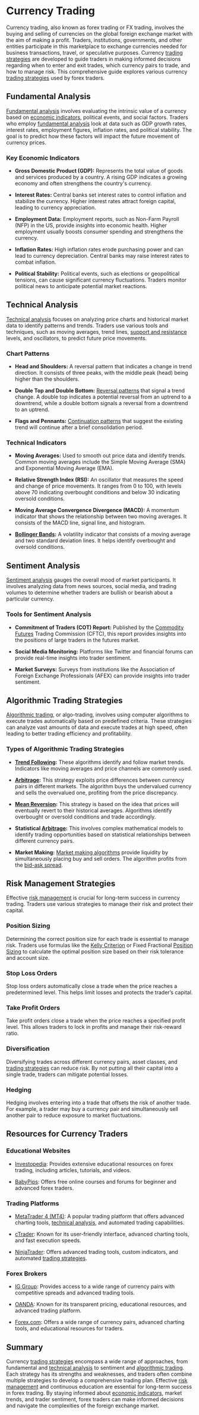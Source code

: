 # Currency Trading

Currency trading, also known as forex trading or FX trading, involves the buying and selling of currencies on the global foreign exchange market with the aim of making a profit. Traders, institutions, governments, and other entities participate in this marketplace to exchange currencies needed for business transactions, travel, or speculative purposes. Currency [trading strategies](../t/trading_strategies.md) are developed to guide traders in making informed decisions regarding when to enter and exit trades, which currency pairs to trade, and how to manage risk. This comprehensive guide explores various currency [trading strategies](../t/trading_strategies.md) used by forex traders.

## Fundamental Analysis

[Fundamental analysis](../f/fundamental_analysis.md) involves evaluating the intrinsic value of a currency based on [economic indicators](../e/economic_indicators.md), political events, and social factors. Traders who employ [fundamental analysis](../f/fundamental_analysis.md) look at data such as GDP growth rates, interest rates, employment figures, inflation rates, and political stability. The goal is to predict how these factors will impact the future movement of currency prices.

### Key Economic Indicators

- **Gross Domestic Product (GDP):** Represents the total value of goods and services produced by a country. A rising GDP indicates a growing economy and often strengthens the country's currency.

- **Interest Rates:** Central banks set interest rates to control inflation and stabilize the currency. Higher interest rates attract foreign capital, leading to currency appreciation.

- **Employment Data:** Employment reports, such as Non-Farm Payroll (NFP) in the US, provide insights into economic health. Higher employment usually boosts consumer spending and strengthens the currency.

- **Inflation Rates:** High inflation rates erode purchasing power and can lead to currency depreciation. Central banks may raise interest rates to combat inflation.

- **Political Stability:** Political events, such as elections or geopolitical tensions, can cause significant currency fluctuations. Traders monitor political news to anticipate potential market reactions.

## Technical Analysis

[Technical analysis](../t/technical_analysis.md) focuses on analyzing price charts and historical market data to identify patterns and trends. Traders use various tools and techniques, such as moving averages, trend lines, [support and resistance](../s/support_and_resistance.md) levels, and oscillators, to predict future price movements.

### Chart Patterns

- **Head and Shoulders:** A reversal pattern that indicates a change in trend direction. It consists of three peaks, with the middle peak (head) being higher than the shoulders.

- **Double Top and Double Bottom:** [Reversal patterns](../r/reversal_patterns.md) that signal a trend change. A double top indicates a potential reversal from an uptrend to a downtrend, while a double bottom signals a reversal from a downtrend to an uptrend.

- **Flags and Pennants:** [Continuation patterns](../c/continuation_patterns.md) that suggest the existing trend will continue after a brief consolidation period.

### Technical Indicators

- **Moving Averages:** Used to smooth out price data and identify trends. Common moving averages include the Simple Moving Average (SMA) and Exponential Moving Average (EMA).

- **Relative Strength Index (RSI):** An oscillator that measures the speed and change of price movements. It ranges from 0 to 100, with levels above 70 indicating overbought conditions and below 30 indicating oversold conditions.

- **Moving Average Convergence Divergence (MACD):** A momentum indicator that shows the relationship between two moving averages. It consists of the MACD line, signal line, and histogram.

- **[Bollinger Bands](../b/bollinger_bands.md):** A volatility indicator that consists of a moving average and two standard deviation lines. It helps identify overbought and oversold conditions.

## Sentiment Analysis

[Sentiment analysis](../s/sentiment_analysis.md) gauges the overall mood of market participants. It involves analyzing data from news sources, social media, and trading volumes to determine whether traders are bullish or bearish about a particular currency.

### Tools for Sentiment Analysis

- **Commitment of Traders (COT) Report:** Published by the [Commodity Futures](../c/commodity_futures.md) Trading Commission (CFTC), this report provides insights into the positions of large traders in the futures market.

- **Social Media Monitoring:** Platforms like Twitter and financial forums can provide real-time insights into trader sentiment.

- **Market Surveys:** Surveys from institutions like the Association of Foreign Exchange Professionals (AFEX) can provide insights into trader sentiment.

## Algorithmic Trading Strategies

[Algorithmic trading](../a/algorithmic_trading.md), or algo-trading, involves using computer algorithms to execute trades automatically based on predefined criteria. These strategies can analyze vast amounts of data and execute trades at high speed, often leading to better trading efficiency and profitability.

### Types of Algorithmic Trading Strategies

- **[Trend Following](../t/trend_following.md):** These algorithms identify and follow market trends. Indicators like moving averages and price channels are commonly used.

- **[Arbitrage](../a/arbitrage.md):** This strategy exploits price differences between currency pairs in different markets. The algorithm buys the undervalued currency and sells the overvalued one, profiting from the price discrepancy.

- **[Mean Reversion](../m/mean_reversion.md):** This strategy is based on the idea that prices will eventually revert to their historical averages. Algorithms identify overbought or oversold conditions and trade accordingly.

- **Statistical [Arbitrage](../a/arbitrage.md):** This involves complex mathematical models to identify trading opportunities based on statistical relationships between different currency pairs.

- **Market Making:** [Market making algorithms](../m/market_making_algorithms.md) provide liquidity by simultaneously placing buy and sell orders. The algorithm profits from the [bid-ask spread](../b/bid-ask_spread.md).

## Risk Management Strategies

Effective [risk management](../r/risk_management.md) is crucial for long-term success in currency trading. Traders use various strategies to manage their risk and protect their capital.

### Position Sizing

Determining the correct position size for each trade is essential to manage risk. Traders use formulas like the [Kelly Criterion](../k/kelly_criterion.md) or Fixed Fractional [Position Sizing](../p/position_sizing.md) to calculate the optimal position size based on their risk tolerance and account size.

### Stop Loss Orders

Stop loss orders automatically close a trade when the price reaches a predetermined level. This helps limit losses and protects the trader’s capital.

### Take Profit Orders

Take profit orders close a trade when the price reaches a specified profit level. This allows traders to lock in profits and manage their risk-reward ratio.

### Diversification

Diversifying trades across different currency pairs, asset classes, and [trading strategies](../t/trading_strategies.md) can reduce risk. By not putting all their capital into a single trade, traders can mitigate potential losses.

### Hedging

Hedging involves entering into a trade that offsets the risk of another trade. For example, a trader may buy a currency pair and simultaneously sell another pair to reduce exposure to market fluctuations.

## Resources for Currency Traders

### Educational Websites

- [Investopedia](https://www.investopedia.com): Provides extensive educational resources on forex trading, including articles, tutorials, and videos.

- [BabyPips](https://www.babypips.com): Offers free online courses and forums for beginner and advanced forex traders.

### Trading Platforms

- [MetaTrader 4 (MT4)](https://www.metatrader4.com): A popular trading platform that offers advanced charting tools, [technical analysis](../t/technical_analysis.md), and automated trading capabilities.

- [cTrader](https://ctrader.com): Known for its user-friendly interface, advanced charting tools, and fast execution speeds.

- [NinjaTrader](https://ninjatrader.com): Offers advanced trading tools, custom indicators, and automated [trading strategies](../t/trading_strategies.md).

### Forex Brokers

- [IG Group](https://www.ig.com): Provides access to a wide range of currency pairs with competitive spreads and advanced trading tools.

- [OANDA](https://www.oanda.com): Known for its transparent pricing, educational resources, and advanced trading platform.

- [Forex.com](https://www.forex.com): Offers a wide range of currency pairs, advanced charting tools, and educational resources for traders.

## Summary

Currency [trading strategies](../t/trading_strategies.md) encompass a wide range of approaches, from fundamental and [technical analysis](../t/technical_analysis.md) to sentiment and [algorithmic trading](../a/algorithmic_trading.md). Each strategy has its strengths and weaknesses, and traders often combine multiple strategies to develop a comprehensive trading plan. Effective [risk management](../r/risk_management.md) and continuous education are essential for long-term success in forex trading. By staying informed about [economic indicators](../e/economic_indicators.md), market trends, and trader sentiment, forex traders can make informed decisions and navigate the complexities of the foreign exchange market.